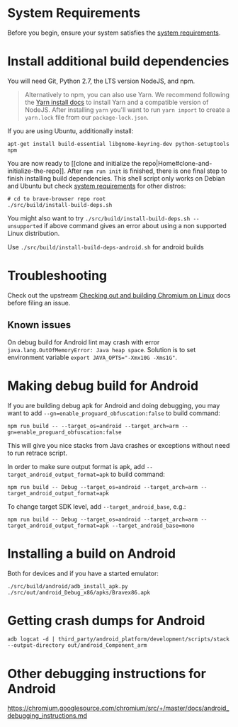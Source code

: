 # System Requirements

Before you begin, ensure your system satisfies the [system requirements](https://chromium.googlesource.com/chromium/src/+/master/docs/linux/build_instructions.md#system-requirements).

# Install additional build dependencies

You will need Git, Python 2.7, the LTS version NodeJS, and npm.

> Alternatively to npm, you can also use Yarn. We recommend following the [Yarn install docs](https://yarnpkg.com/lang/en/docs/install/) to install Yarn and a compatible version of NodeJS. After installing `yarn` you'll want to run `yarn import` to create a `yarn.lock` file from our `package-lock.json`.

If you are using Ubuntu, additionally install:

```
apt-get install build-essential libgnome-keyring-dev python-setuptools npm
```

You are now ready to [[clone and initialize the repo|Home#clone-and-initialize-the-repo]]. After `npm run init` is finished, there is one final step to finish installing build dependencies. This shell script only works on Debian and Ubuntu but check [system requirements](https://github.com/chromium/chromium/blob/master/docs/linux/build_instructions.md#system-requirements) for other distros: 

```
# cd to brave-browser repo root
./src/build/install-build-deps.sh
```
You might also want to try `./src/build/install-build-deps.sh --unsupported` if above command gives an error about using a non supported Linux distribution. 

Use `./src/build/install-build-deps-android.sh` for android builds

# Troubleshooting

Check out the upstream [Checking out and building Chromium on Linux](https://chromium.googlesource.com/chromium/src/+/master/docs/linux_build_instructions.md) docs before filing an issue.

## Known issues
On debug build for Android lint may crash with error `java.lang.OutOfMemoryError: Java heap space`. Solution is to set environment variable `export JAVA_OPTS="-Xmx10G -Xms1G"`.

# Making debug build for Android
If you are building debug apk for Android and doing debugging, you may want to add `--gn=enable_proguard_obfuscation:false` to build command:
```
npm run build -- --target_os=android --target_arch=arm --gn=enable_proguard_obfuscation:false
```
This will give you nice stacks from Java crashes or exceptions without need to run retrace script.

In order to make sure output format is apk, add `--target_android_output_format=apk` to build command:
```
npm run build -- Debug --target_os=android --target_arch=arm --target_android_output_format=apk
```

To change target SDK level, add `--target_android_base`, e.g.:
```
npm run build -- Debug --target_os=android --target_arch=arm --target_android_output_format=apk --target_android_base=mono
```

# Installing a build on Android

Both for devices and if you have a started emulator:

` ./src/build/android/adb_install_apk.py ./src/out/android_Debug_x86/apks/Bravex86.apk `

# Getting crash dumps for Android

`adb logcat -d | third_party/android_platform/development/scripts/stack --output-directory out/android_Component_arm`

# Other debugging instructions for Android

https://chromium.googlesource.com/chromium/src/+/master/docs/android_debugging_instructions.md
